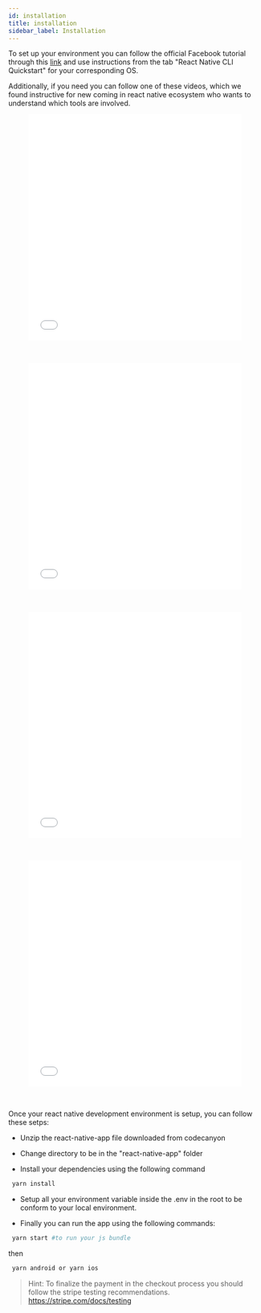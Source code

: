 ```yaml
---
id: installation
title: installation
sidebar_label: Installation
---
```


To set up your environment you can follow the official Facebook tutorial through this [link](https://reactnative.dev/docs/environment-setup) and
use instructions from the tab "React Native CLI Quickstart" for your corresponding OS.

Additionally, if you need you can follow one of these videos, which we found instructive for new coming in react native ecosystem who wants to understand which tools are involved.

<figure class="video-container">
<iframe src="//www.youtube.com/embed/gQf60JPKcg4" frameborder="0" allowfullscreen width="100%" height="450"></iframe>
</figure>
<br>
<figure class="video-container">
<iframe src="//www.youtube.com/embed/yOAWwyp-vZ0" frameborder="0" allowfullscreen width="100%" height="450"></iframe>
</figure>
<br>

<figure class="video-container">
<iframe src="//www.youtube.com/embed/WnS7dcY5Hys" frameborder="0" allowfullscreen width="100%" height="450"></iframe>
</figure>
<br>

<figure class="video-container">
<iframe src="//www.youtube.com/embed/0-S5a0eXPoc" frameborder="0" allowfullscreen width="100%" height="450"></iframe>
</figure>
<br>

Once your react native development environment is setup, you can follow these setps:

- Unzip the react-native-app file downloaded from codecanyon

- Change directory to be in the "react-native-app" folder

- Install your dependencies using the following command

```bash
 yarn install
```

- Setup all your environment variable inside the .env in the root to be conform to your local environment.

- Finally you can run the app using the following commands:

```bash
 yarn start #to run your js bundle
```

then

```bash
 yarn android or yarn ios
```

> Hint: To finalize the payment in the checkout process you should follow the stripe testing recommendations. https://stripe.com/docs/testing

